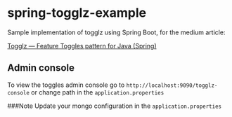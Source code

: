 # spring-togglz-example
Sample implementation of togglz using Spring Boot, for the medium article:

[Togglz — Feature Toggles pattern for Java (Spring)](https://medium.com/@AADota/togglz-feature-toggles-pattern-for-java-spring-25142990c224)

## Admin console
To view the toggles admin console go to `http://localhost:9090/togglz-console` or change path in the `application.properties` 

###Note
Update your mongo configuration in the `application.properties`